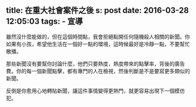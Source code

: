 title: 在重大社會案件之後
s: post
date: 2016-03-28 12:05:03
tags:
    - 宣導
---

雖然沒什麼能做的，但在這個時間點，我會拒絕點開任何隨機殺人相關的新聞。你如果有小孩，希望他生活在一個好一點的環境，這時候最好是冷靜一點，不要幫忙散播。

那些新聞沒有要幫你討論什麼，他們只要熱度，熱度帶來的點擊率，背後的廣告費。你的每一個新聞點擊，都有專門的人在檢視，然後判斷是不是要寫更多類似的新聞。

反倒是你愈用心地轉貼新聞，讓這件事情變得更熱門，就更容易出現下一個模仿犯。


